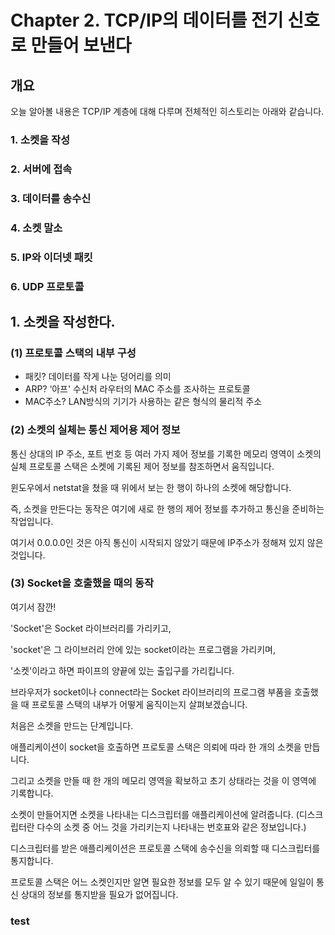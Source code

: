 # Chapter 2. TCP/IP의 데이터를 전기 신호로 만들어 보낸다

## 개요

오늘 알아볼 내용은 TCP/IP 계층에 대해 다루며 전체적인 히스토리는 아래와 같습니다.

### 1. 소켓을 작성

### 2. 서버에 접속

### 3. 데이터를 송수신

### 4. 소켓 말소

### 5. IP와 이더넷 패킷

### 6. UDP 프로토콜

## 1. 소켓을 작성한다.

### (1) 프로토콜 스택의 내부 구성

- 패킷? 데이터를 작게 나눈 덩어리를 의미
- ARP? ‘아프' 수신처 라우터의 MAC 주소를 조사하는 프로토콜
- MAC주소? LAN방식의 기기가 사용하는 같은 형식의 물리적 주소

### (2) 소켓의 실체는 통신 제어용 제어 정보

통신 상대의 IP 주소, 포트 번호 등 여러 가지 제어 정보를 기록한 메모리 영역이 소켓의 실체
프로토콜 스택은 소켓에 기록된 제어 정보를 참조하면서 움직입니다.

윈도우에서 netstat을 쳤을 때
위에서 보는 한 행이 하나의 소켓에 해당합니다.

즉, 소켓을 만든다는 동작은 여기에 새로 한 행의 제어 정보를 추가하고 통신을 준비하는 작업입니다.

여기서 0.0.0.0인 것은 아직 통신이 시작되지 않았기 때문에 IP주소가 정해져 있지 않은 것입니다.

### (3) Socket을 호출했을 때의 동작

여기서 잠깐!

'Socket'은 Socket 라이브러리를 가리키고,

'socket'은 그 라이브러리 안에 있는 socket이라는 프로그램을 가리키며,

'소켓'이라고 하면 파이프의 양끝에 있는 출입구를 가리킵니다.

브라우저가 socket이나 connect라는 Socket 라이브러리의 프로그램 부품을 호출했을 때 프로토콜 스택의 내부가 어떻게 움직이는지 살펴보겠습니다.

처음은 소켓을 만드는 단계입니다.

애플리케이션이 socket을 호출하면 프로토콜 스택은 의뢰에 따라 한 개의 소켓을 만듭니다.

그리고 소켓을 만들 때 한 개의 메모리 영역을 확보하고 초기 상태라는 것을 이 영역에 기록합니다.

소켓이 만들어지면 소켓을 나타내는 디스크립터를 애플리케이션에 알려줍니다. (디스크립터란 다수의 소켓 중 어느 것을 가리키는지 나타내는 번호표와 같은 정보입니다.)

디스크립터를 받은 애플리케이션은 프로토콜 스택에 송수신을 의뢰할 때 디스크립터를 통지합니다.

프로토콜 스택은 어느 소켓인지만 알면 필요한 정보를 모두 알 수 있기 때문에 일일이 통신 상대의 정보를 통지받을 필요가 없어집니다.

### test

